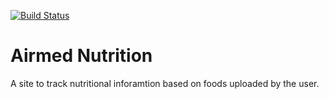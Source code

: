 [![Build Status](https://travis-ci.org/Echoic88/Airmed-Nutrition.svg?branch=master)](https://travis-ci.org/Echoic88/Airmed-Nutrition)

# Airmed Nutrition
A site to track nutritional inforamtion based on foods uploaded by the user.
